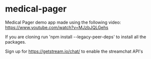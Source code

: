 # medical-pager
Medical Pager demo app made using the following video: https://www.youtube.com/watch?v=MJzbJQLGehs

If you are cloning run 'npm install --legacy-peer-deps' to install all the packages. 

Sign up for https://getstream.io/chat/ to enable the streamchat API's
